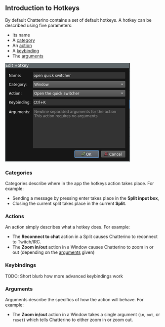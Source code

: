 ## Introduction to Hotkeys

By default Chatterino contains a set of default hotkeys. A hotkey can be described using five parameters:

- Its name
- A [category](#categories)
- An [action](#actions)
- A [keybinding](#keybindings)
- The [arguments](#arguments)

![Open quick switcher hotkey being edited](images/hotkeys/Editing.png)

### Categories

Categories describe where in the app the hotkeys action takes place. For example:

- Sending a message by pressing enter takes place in the **Split input box**,
- Closing the current split takes place in the current **Split**.

### Actions

An action simply describes what a hotkey does. For example:

- The **Reconnect to chat** action in a Split causes Chatterino to reconnect to Twitch/IRC.
- The **Zoom in/out** action in a Window causes Chatterino to zoom in or out (depending on the [arguments](#hotkey-arguments) given)

### Keybindings

TODO: Short blurb how more advanced keybindings work

### Arguments

Arguments describe the specifics of how the action will behave. For example:

- The **Zoom in/out** action in a Window takes a single argument (`in`, `out`, or `reset`) which tells Chatterino to either zoom in or zoom out.
